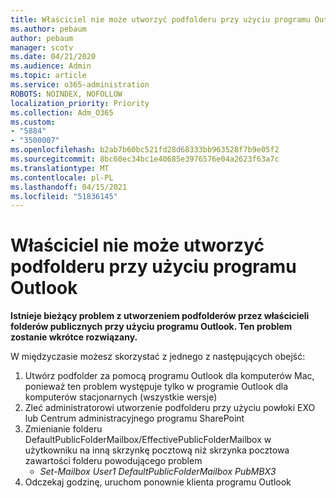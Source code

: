 ```yaml
---
title: Właściciel nie może utworzyć podfolderu przy użyciu programu Outlook
ms.author: pebaum
author: pebaum
manager: scotv
ms.date: 04/21/2020
ms.audience: Admin
ms.topic: article
ms.service: o365-administration
ROBOTS: NOINDEX, NOFOLLOW
localization_priority: Priority
ms.collection: Adm_O365
ms.custom:
- "5884"
- "3500007"
ms.openlocfilehash: b2ab7b60bc521fd28d68333bb963528f7b9e05f2
ms.sourcegitcommit: 8bc60ec34bc1e40685e3976576e04a2623f63a7c
ms.translationtype: MT
ms.contentlocale: pl-PL
ms.lasthandoff: 04/15/2021
ms.locfileid: "51836145"
---
```

# <a name="owner-cannot-create-sub-folder-using-outlook"></a>Właściciel nie może utworzyć podfolderu przy użyciu programu Outlook

**Istnieje bieżący problem z utworzeniem podfolderów przez właścicieli folderów publicznych przy użyciu programu Outlook. Ten problem zostanie wkrótce rozwiązany.**

W międzyczasie możesz skorzystać z jednego z następujących obejść:

1. Utwórz podfolder za pomocą programu Outlook dla komputerów Mac, ponieważ ten problem występuje tylko w programie Outlook dla komputerów stacjonarnych (wszystkie wersje)
2. Zleć administratorowi utworzenie podfolderu przy użyciu powłoki EXO lub Centrum administracyjnego programu SharePoint
3. Zmienianie folderu DefaultPublicFolderMailbox/EffectivePublicFolderMailbox w użytkowniku na inną skrzynkę pocztową niż skrzynka pocztowa zawartości folderu powodującego problem  
    - *Set-Mailbox User1 DefaultPublicFolderMailbox PubMBX3*
4. Odczekaj godzinę, uruchom ponownie klienta programu Outlook